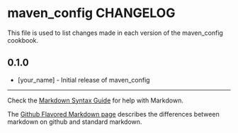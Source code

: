 maven_config CHANGELOG
======================

This file is used to list changes made in each version of the maven_config cookbook.

0.1.0
-----
- [your_name] - Initial release of maven_config

- - -
Check the [Markdown Syntax Guide](http://daringfireball.net/projects/markdown/syntax) for help with Markdown.

The [Github Flavored Markdown page](http://github.github.com/github-flavored-markdown/) describes the differences between markdown on github and standard markdown.
